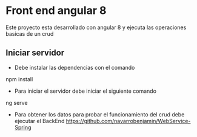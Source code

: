 # Front end angular 8
Este proyecto esta desarrollado con angular 8 y ejecuta las operaciones basicas de un crud 

## Iniciar servidor
- Debe instalar las dependencias con el comando
  
 npm install

- Para iniciar el servidor debe iniciar el siguiente comando

ng serve

- Para obtener los datos para probar el funcionamiento del crud debe ejecutar el BackEnd https://github.com/navarrobenjamin/WebService-Spring

